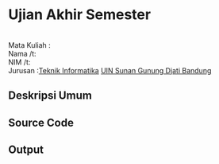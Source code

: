 # Ujian Akhir Semester 
<br>Mata Kuliah 	:
<br> Nama		/t:
<br>NIM		/t:	
<br>Jurusan		:[Teknik Informatika](http://if.uinsgd.ac.id/) [UIN Sunan Gunung Djati Bandung](https://uinsgd.ac.id/) 

## Deskripsi Umum

## Source Code

## Output
